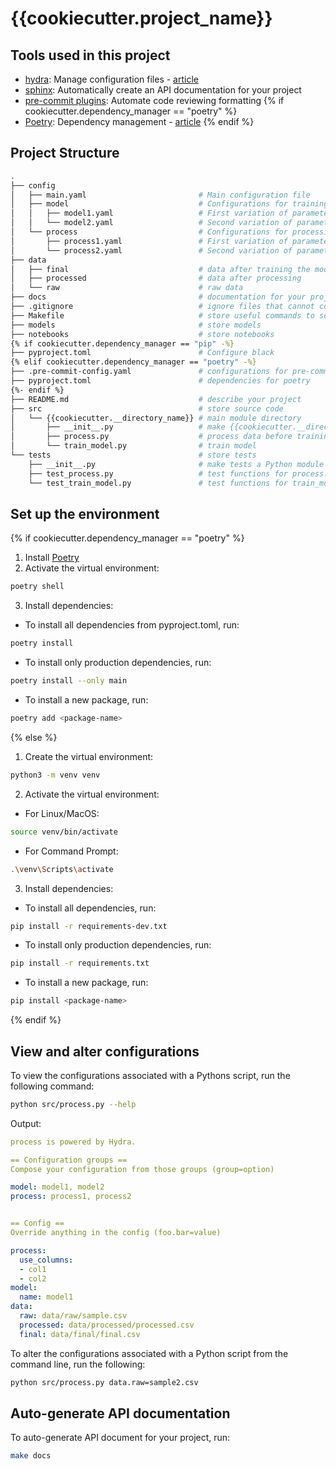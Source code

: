 # {{cookiecutter.project_name}}

## Tools used in this project
* [hydra](https://hydra.cc/): Manage configuration files - [article](https://mathdatasimplified.com/stop-hard-coding-in-a-data-science-project-use-configuration-files-instead/)
* [sphinx](https://www.sphinx-doc.org/en/master/): Automatically create an API documentation for your project
* [pre-commit plugins](https://pre-commit.com/): Automate code reviewing formatting
{% if cookiecutter.dependency_manager == "poetry" %}
* [Poetry](https://towardsdatascience.com/how-to-effortlessly-publish-your-python-package-to-pypi-using-poetry-44b305362f9f): Dependency management - [article](https://mathdatasimplified.com/poetry-a-better-way-to-manage-python-dependencies/)
{% endif %}

## Project Structure

```bash
.
├── config                      
│   ├── main.yaml                         # Main configuration file
│   ├── model                             # Configurations for training model
│   │   ├── model1.yaml                   # First variation of parameters to train model
│   │   └── model2.yaml                   # Second variation of parameters to train model
│   └── process                           # Configurations for processing data
│       ├── process1.yaml                 # First variation of parameters to process data
│       └── process2.yaml                 # Second variation of parameters to process data
├── data            
│   ├── final                             # data after training the model
│   ├── processed                         # data after processing
│   └── raw                               # raw data
├── docs                                  # documentation for your project
├── .gitignore                            # ignore files that cannot commit to Git
├── Makefile                              # store useful commands to set up the environment
├── models                                # store models
├── notebooks                             # store notebooks
{% if cookiecutter.dependency_manager == "pip" -%}
├── pyproject.toml                        # Configure black
{% elif cookiecutter.dependency_manager == "poetry" -%}
├── .pre-commit-config.yaml               # configurations for pre-commit
├── pyproject.toml                        # dependencies for poetry
{%- endif %}
├── README.md                             # describe your project
├── src                                   # store source code
│   └── {{cookiecutter.__directory_name}} # main module directory
│       ├── __init__.py                   # make {{cookiecutter.__directory_name}} a Python module 
│       ├── process.py                    # process data before training model
│       └── train_model.py                # train model
└── tests                                 # store tests
    ├── __init__.py                       # make tests a Python module 
    ├── test_process.py                   # test functions for process.py
    └── test_train_model.py               # test functions for train_model.py
```

## Set up the environment

{% if cookiecutter.dependency_manager == "poetry" %}
1. Install [Poetry](https://python-poetry.org/docs/#installation)
2. Activate the virtual environment:
```bash
poetry shell
```
3. Install dependencies:
- To install all dependencies from pyproject.toml, run:
```bash
poetry install
```
- To install only production dependencies, run:
```bash
poetry install --only main
```
- To install a new package, run:
```bash
poetry add <package-name>
```
{% else %}
1. Create the virtual environment:
```bash
python3 -m venv venv
```
2. Activate the virtual environment:

- For Linux/MacOS:
```bash
source venv/bin/activate
```
- For Command Prompt:
```bash
.\venv\Scripts\activate
```
3. Install dependencies:
- To install all dependencies, run:
```bash
pip install -r requirements-dev.txt
```
- To install only production dependencies, run:
```bash
pip install -r requirements.txt
```
- To install a new package, run:
```bash
pip install <package-name>
```
{% endif %}

## View and alter configurations
To view the configurations associated with a Pythons script, run the following command:
```bash
python src/process.py --help
```
Output:
```yaml
process is powered by Hydra.

== Configuration groups ==
Compose your configuration from those groups (group=option)

model: model1, model2
process: process1, process2


== Config ==
Override anything in the config (foo.bar=value)

process:
  use_columns:
  - col1
  - col2
model:
  name: model1
data:
  raw: data/raw/sample.csv
  processed: data/processed/processed.csv
  final: data/final/final.csv
```

To alter the configurations associated with a Python script from the command line, run the following:
```bash
python src/process.py data.raw=sample2.csv
```

## Auto-generate API documentation

To auto-generate API document for your project, run:

```bash
make docs
```
